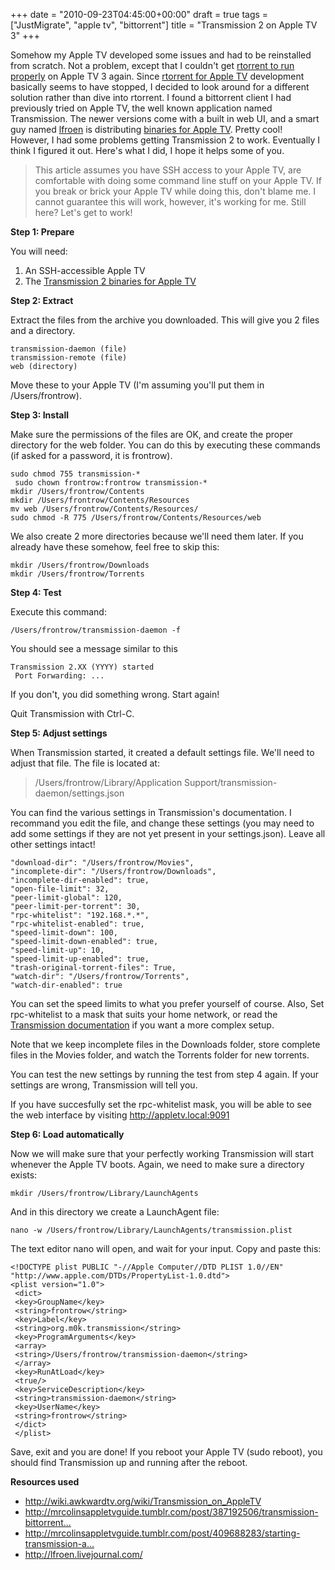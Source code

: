+++
date = "2010-09-23T04:45:00+00:00"
draft = true
tags = ["JustMigrate", "apple tv", "bittorrent"]
title = "Transmission 2 on Apple TV 3"
+++
<p>Somehow my Apple TV developed some issues and had to be reinstalled from scratch. Not a problem, except that I couldn't get <a href="http://dyve.posterous.com/a-proper-rtorrent-install-for-apple-tv">rtorrent to run properly</a> on Apple TV 3 again. Since <a href="http://code.google.com/p/rtorrent-appletv/">rtorrent for Apple TV</a> development basically seems to have stopped, I decided to look around for a different solution rather than dive into rtorrent. I found a bittorrent client I had previously tried on Apple TV, the well known application named Transmission. The newer versions come with a built in web UI, and a smart guy named <a href="http://lfroen.livejournal.com/">lfroen</a> is distributing <a href="http://lfroen.livejournal.com/5446.html">binaries for Apple TV</a>. Pretty cool!<br /> However, I had some problems getting Transmission 2 to work. Eventually I think I figured it out. Here's what I did, I hope it helps some of you.</p>
<blockquote class="posterous_medium_quote">
<p>This article assumes you have SSH access to your Apple TV, are comfortable with doing some command line stuff on your Apple TV. If you break or brick your Apple TV while doing this, don't blame me. I cannot guarantee this will work, however, it's working for me. Still here? Let's get to work!</p>
</blockquote>
<p><strong>Step 1: Prepare</strong></p>
<p>You will need:</p>
<ol>
<li>An SSH-accessible Apple TV</li>
<li>The&nbsp;<a href="http://lfroen.livejournal.com/5446.html">Transmission 2 binaries for Apple TV</a></li>
</ol>
<p><strong>Step 2: Extract</strong></p>
<p>Extract the files from the archive you downloaded. This will give you 2 files and a directory.</p>
<p><code>transmission-daemon (file)<br />transmission-remote (file)<br />web (directory)</code></p>
<p>Move these to your Apple TV (I'm assuming you'll put them in /Users/frontrow).</p>
<p><strong>Step 3: Install</strong></p>
<p>Make sure the permissions of the files are OK, and create the proper directory for the web folder. You can do this by executing these commands (if asked for a password, it is frontrow).</p>
<p><code>sudo chmod 755 transmission-*<br /> sudo chown frontrow:frontrow transmission-*<br />mkdir /Users/frontrow/Contents<br />mkdir /Users/frontrow/Contents/Resources<br />mv web /Users/frontrow/Contents/Resources/<br />sudo chmod -R 775 /Users/frontrow/Contents/Resources/web</code></p>
<p>We also create 2 more directories because we'll need them later. If you already have these somehow, feel free to skip this:</p>
<p><code>mkdir /Users/frontrow/Downloads<br />mkdir /Users/frontrow/Torrents</code></p>
<p><strong>Step 4: Test</strong></p>
<p>Execute this command:</p>
<p><code>/Users/frontrow/transmission-daemon -f</code></p>
<p>You should see a message similar to this</p>
<p><code>Transmission 2.XX (YYYY) started<br /> Port Forwarding: ...</code></p>
<p>If you don't, you did something wrong. Start again!</p>
<p>Quit Transmission with Ctrl-C.</p>
<p><strong>Step 5: Adjust settings</strong></p>
<p>When Transmission started, it created a default settings file. We'll need to adjust that file. The file is located at:</p>
<blockquote class="posterous_short_quote">
<p>/Users/frontrow/Library/Application Support/transmission-daemon/settings.json&nbsp;</p>
</blockquote>
<p>You can find the various settings in Transmission's documentation. I recommand you edit the file, and change these settings (you may need to add some settings if they are not yet present in your settings.json). Leave all other settings intact!</p>
<p><code>"download-dir": "/Users/frontrow/Movies",<br />"incomplete-dir": "/Users/frontrow/Downloads",<br />"incomplete-dir-enabled": true,<br />"open-file-limit": 32,<br />"peer-limit-global": 120,<br />"peer-limit-per-torrent": 30,<br />"rpc-whitelist": "192.168.*.*",<br />"rpc-whitelist-enabled": true,<br />"speed-limit-down": 100,<br />"speed-limit-down-enabled": true,<br />"speed-limit-up": 10,<br />"speed-limit-up-enabled": true,<br />"trash-original-torrent-files": True,<br />"watch-dir": "/Users/frontrow/Torrents",<br />"watch-dir-enabled": true</code></p>
<p>You can set the speed limits to what you prefer yourself of course. Also, Set rpc-whitelist to a mask that suits your home network, or read the <a href="http://trac.transmissionbt.com/wiki/EditConfigFiles">Transmission documentation</a> if you want a more complex setup.</p>
<p>Note that we keep incomplete files in the Downloads folder, store complete files in the Movies folder, and watch the Torrents folder for new torrents.</p>
<p>You can test the new settings by running the test from step 4 again. If your settings are wrong, Transmission will tell you.</p>
<p>If you have succesfully set the rpc-whitelist mask, you will be able to see the web interface by visiting <a href="http://appletv.local:9091">http://appletv.local:9091</a></p>
<p><strong>Step 6: Load automatically</strong></p>
<p>Now we will make sure that your perfectly working Transmission will start whenever the Apple TV boots. Again, we need to make sure a directory exists:</p>
<p><code>mkdir /Users/frontrow/Library/LaunchAgents</code></p>
<p>And in this directory we create a LaunchAgent file:</p>
<p><code>nano -w /Users/frontrow/Library/LaunchAgents/transmission.plist</code></p>
<p>The text editor nano will open, and wait for your input. Copy and paste this:</p>
<p><code>&lt;!DOCTYPE plist PUBLIC "-//Apple Computer//DTD PLIST 1.0//EN"  "http://www.apple.com/DTDs/PropertyList-1.0.dtd"&gt;<br />&lt;plist version="1.0"&gt;<br /> &lt;dict&gt;<br /> &lt;key&gt;GroupName&lt;/key&gt;<br /> &lt;string&gt;frontrow&lt;/string&gt;<br /> &lt;key&gt;Label&lt;/key&gt;<br /> &lt;string&gt;org.m0k.transmission&lt;/string&gt;<br /> &lt;key&gt;ProgramArguments&lt;/key&gt;<br /> &lt;array&gt;<br /> &lt;string&gt;/Users/frontrow/transmission-daemon&lt;/string&gt;<br /> &lt;/array&gt;<br /> &lt;key&gt;RunAtLoad&lt;/key&gt;<br /> &lt;true/&gt;<br /> &lt;key&gt;ServiceDescription&lt;/key&gt;<br /> &lt;string&gt;transmission-daemon&lt;/string&gt;<br /> &lt;key&gt;UserName&lt;/key&gt;<br /> &lt;string&gt;frontrow&lt;/string&gt;<br /> &lt;/dict&gt;<br /> &lt;/plist&gt;</code></p>
<p>Save, exit and you are done! If you reboot your Apple TV (sudo reboot), you should find Transmission up and running after the reboot.</p>
<p><strong>Resources used</strong></p>
<ul>
<li><a href="http://wiki.awkwardtv.org/wiki/Transmission_on_AppleTV">http://wiki.awkwardtv.org/wiki/Transmission_on_AppleTV</a></li>
<li><a href="http://mrcolinsappletvguide.tumblr.com/post/387192506/transmission-bittorrent-client">http://mrcolinsappletvguide.tumblr.com/post/387192506/transmission-bittorrent...</a></li>
<li><a href="http://mrcolinsappletvguide.tumblr.com/post/409688283/starting-transmission-automatically-on-boot">http://mrcolinsappletvguide.tumblr.com/post/409688283/starting-transmission-a...</a></li>
<li><a href="http://lfroen.livejournal.com/">http://lfroen.livejournal.com/</a></li>
</ul>
